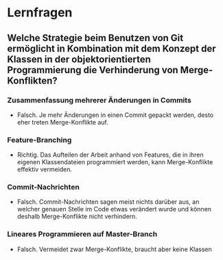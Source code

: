 # Lernfragen

## Welche Strategie beim Benutzen von Git ermöglicht in Kombination mit dem Konzept der Klassen in der objektorientierten Programmierung die Verhinderung von Merge-Konflikten?

### Zusammenfassung mehrerer Änderungen in Commits
- Falsch. Je mehr Änderungen in einen Commit gepackt werden, desto eher treten Merge-Konflikte auf.

### Feature-Branching
- Richtig. Das Aufteilen der Arbeit anhand von Features, die in ihren eigenen Klassendateien programmiert werden, kann Merge-Konflikte effektiv vermeiden.

### Commit-Nachrichten
- Falsch. Commit-Nachrichten sagen meist nichts darüber aus, an welcher genauen Stelle im Code etwas verändert wurde und können deshalb Merge-Konflikte nicht verhindern.

### Lineares Programmieren auf Master-Branch
- Falsch. Vermeidet zwar Merge-Konflikte, braucht aber keine Klassen
